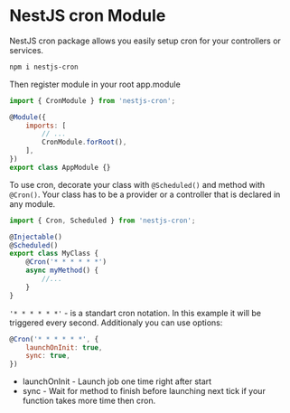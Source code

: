 # NestJS cron Module

NestJS cron package allows you easily setup cron for your controllers or services.

```bash
npm i nestjs-cron
```

Then register module in your root app.module

```javascript
import { CronModule } from 'nestjs-cron';

@Module({
	imports: [
		// ...
		CronModule.forRoot(),
	],
})
export class AppModule {}
```

To use cron, decorate your class with `@Scheduled()` and method with `@Cron()`.
Your class has to be a provider or a controller that is declared in any module.

```javascript
import { Cron, Scheduled } from 'nestjs-cron';

@Injectable()
@Scheduled()
export class MyClass {
	@Cron('* * * * * *')
	async myMethod() {
		//...
	}
}
```

`'* * * * * *'` - is a standart cron notation. In this example it will be triggered every second.
Additionaly you can use options:

```javascript
@Cron('* * * * * *', {
	launchOnInit: true,
	sync: true,
})
```

-   launchOnInit - Launch job one time right after start
-   sync - Wait for method to finish before launching next tick if your function takes more time then cron.
